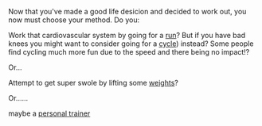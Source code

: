 Now that you've made a good life desicion and decided to work out, you now must
choose your method. Do you:

Work that cardiovascular system by going for a [run](run/run.md)? But if you have bad knees you might want to consider going for a [cycle](cycle.cycle.md)) instead? Some people find cycling much more fun due to the speed and there being no impact!?

Or...

Attempt to get super swole by lifting some [weights](weights/weights.md)?

Or......

maybe a [personal trainer](personal-trainer/personal_trainer.md) 
